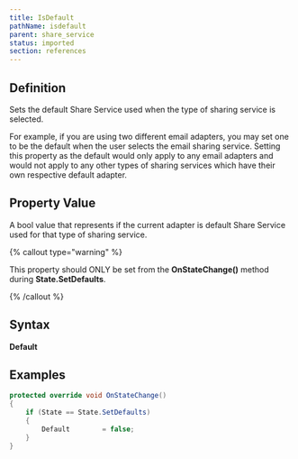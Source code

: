 ```yaml
---
title: IsDefault
pathName: isdefault
parent: share_service
status: imported
section: references
---
```


## Definition

Sets the default Share Service used when the type of sharing service is selected.

For example, if you are using two different email adapters, you may set one to be the default when the user selects the email sharing service. Setting this property as the default would only apply to any email adapters and would not apply to any other types of sharing services which have their own respective default adapter.

## Property Value

A bool value that represents if the current adapter is default Share Service used for that type of sharing service.

{% callout type="warning" %}

This property should ONLY be set from the **OnStateChange()** method during **State.SetDefaults**.

{% /callout %}

## Syntax

**Default**

## Examples

```csharp
protected override void OnStateChange()
{
    if (State == State.SetDefaults)
    {
        Default        = false;
    }
}

```
